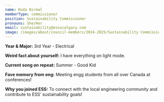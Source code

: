 ```yaml
---
name: Huda Nirmal
memberType: commissioner
position: Sustainability Commissioner
pronouns: She/Her
email: sustainability@essucalgary.com
image: /images/about/council-members/2024-2025/Sustainability Commissioner.jpg
---
```


**Year & Major:** 3rd Year - Electrical

**Weird fact about yourself:** I have everything on light mode.

**Current song on repeat:** Summer - Good Kid

**Fave memory from eng:** Meeting engg students from all over Canada at conferences!

**Why you joined ESS:** To connect with the local engineering community and contribute to ESS’ sustainability goals!
